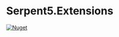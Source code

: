 # Serpent5.Extensions

[![Nuget](https://img.shields.io/nuget/v/Serpent5.Extensions.svg)](https://www.nuget.org/packages/Serpent5.Extensions)

